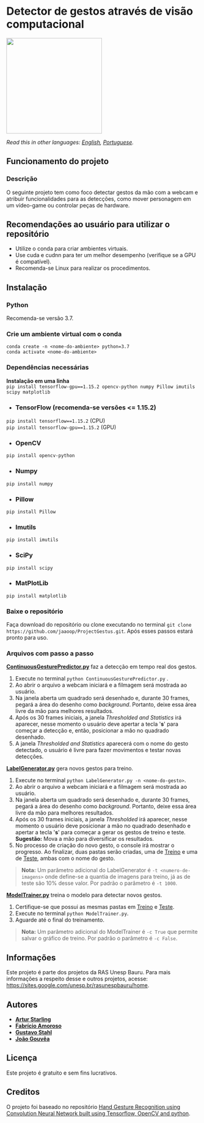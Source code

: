 # Detector de gestos através de visão computacional

<img src="https://i.imgur.com/x8p2Ygk.jpg" width="250" height="250">

*Read this in other languages: [English](https://github.com/jaaoop/ProjectGestus/new/master), [Portuguese](https://github.com/jaaoop/ProjectGestus/tree/master/Lang/README.pt.md).*

## Funcionamento do projeto

### Descrição

O seguinte projeto tem como foco detectar gestos da mão com a webcam e atribuir funcionalidades para as detecções, como mover personagem em um vídeo-game ou controlar peças de hardware.

## Recomendações ao usuário para utilizar o repositório
- Utilize o conda para criar ambientes virtuais.
- Use cuda e cudnn para ter um melhor desempenho (verifique se a GPU é compatível).
- Recomenda-se Linux para realizar os procedimentos.

## Instalação

### Python 

Recomenda-se versão 3.7.

### Crie um ambiente virtual com o conda

`conda create -n <nome-do-ambiente> python=3.7`<br/>
`conda activate <nome-do-ambiente>` 

### Dependências necessárias

**Instalação em uma linha**<br/>
`pip install tensorflow-gpu==1.15.2 opencv-python numpy Pillow imutils scipy matplotlib`

- ### TensorFlow (recomenda-se versões <= 1.15.2)
`pip install tensorflow==1.15.2` (CPU)<br/>
`pip install tensorflow-gpu==1.15.2` (GPU)

- ### OpenCV
`pip install opencv-python`

- ### Numpy
`pip install numpy`

- ### Pillow
`pip install Pillow`

- ### Imutils
`pip install imutils`

- ### SciPy
`pip install scipy`

- ### MatPlotLib
`pip install matplotlib`

### Baixe o repositório
Faça download do repositório ou clone executando no terminal `git clone https://github.com/jaaoop/ProjectGestus.git`. Após esses passos estará pronto para uso.

### Arquivos com passo a passo

[**ContinuousGesturePredictor.py**](https://github.com/jaaoop/ProjectGestus/blob/master/ContinuousGesturePredictor.py) faz a detecção em tempo real dos gestos. 
1. Execute no terminal `python ContinuousGesturePredictor.py` .
2. Ao abrir o arquivo a webcam iniciará e a filmagem será mostrada ao usuário.
3. Na janela aberta um quadrado será desenhado e, durante 30 frames, pegará a área do desenho como *background*. Portanto, deixe essa área livre da mão para melhores resultados.
4. Após os 30 frames iniciais, a janela *Thresholded and Statistics* irá aparecer, nesse momento o usuário deve apertar a tecla '**s**' para começar a detecção e, então, posicionar a mão no quadrado desenhado.
5. A janela *Thresholded and Statistics* aparecerá com o nome do gesto detectado, o usuário é livre para fazer movimentos e testar novas detecções.

[**LabelGenerator.py**](https://github.com/jaaoop/ProjectGestus/blob/master/LabelGenerator.py) gera novos gestos para treino.
1. Execute no terminal `python LabelGenerator.py -n <nome-do-gesto>`.
2. Ao abrir o arquivo a webcam iniciará e a filmagem será mostrada ao usuário.
3. Na janela aberta um quadrado será desenhado e, durante 30 frames, pegará a área do desenho como *background*. Portanto, deixe essa área livre da mão para melhores resultados.
4. Após os 30 frames iniciais, a janela *Thresholded* irá aparecer, nesse momento o usuário deve posicionar a mão no quadrado desenhado e apertar a tecla '**s**' para começar a gerar os gestos de treino e teste. **Sugestão:** Mova a mão para diversificar os resultados.
5. No processo de criação do novo gesto, o console irá mostrar o progresso. Ao finalizar, duas pastas serão criadas, uma de [Treino](https://github.com/jaaoop/ProjectGestus/tree/master/Dataset/Train) e uma de [Teste](https://github.com/jaaoop/ProjectGestus/tree/master/Dataset/Test), ambas com o nome do gesto.

>**Nota:** Um parâmetro adicional do LabelGenerator é `-t <numero-de-imagens>` onde define-se a quantia de imagens para treino, já as de teste são 10% desse valor. Por padrão o parâmetro é `-t 1000`.

[**ModelTrainer.py**](https://github.com/jaaoop/ProjectGestus/blob/master/ModelTrainer.py) treina o modelo para detectar novos gestos.
1. Certifique-se que possui as mesmas pastas em [Treino](https://github.com/jaaoop/ProjectGestus/tree/master/Dataset/Train) e [Teste](https://github.com/jaaoop/ProjectGestus/tree/master/Dataset/Test).
2. Execute no terminal `python ModelTrainer.py`.
3. Aguarde até o final do treinamento.

>**Nota:** Um parâmetro adicional do ModelTrainer é `-c True` que permite salvar o gráfico de treino. Por padrão o parâmetro é `-c False`.

## Informações
Este projeto é parte dos projetos da RAS Unesp Bauru. Para mais informações a respeito desse e outros projetos, acesse: https://sites.google.com/unesp.br/rasunespbauru/home.

## Autores

- [**Artur Starling**](https://github.com/ArturStarling)
- [**Fabrício Amoroso**](https://github.com/lefabricion)
- [**Gustavo Stahl**](https://github.com/GustavoStah)
- [**João Gouvêa**](https://github.com/jaaoop)

## Licença

Este projeto é gratuito e sem fins lucrativos.

## Creditos

O projeto foi baseado no repositório [Hand Gesture Recognition using Convolution Neural Network built using Tensorflow, OpenCV and python](https://github.com/SparshaSaha/Hand-Gesture-Recognition-Using-Background-Elllimination-and-Convolution-Neural-Network).
